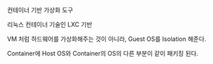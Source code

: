 컨테이너 기반 가상화 도구

리눅스 컨테이너 기술인 LXC 기반

VM 처럼 하드웨어를 가상화해주는 것이 아니라, Guest OS를 Isolation 해준다.

Container에 Host OS와 Container의 OS의 다른 부분이 같이 패키징 된다.
